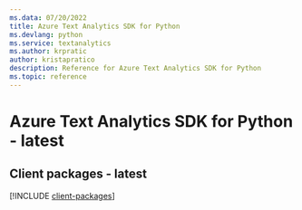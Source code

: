 ```yaml
---
ms.data: 07/20/2022
title: Azure Text Analytics SDK for Python
ms.devlang: python
ms.service: textanalytics
ms.author: krpratic
author: kristapratico
description: Reference for Azure Text Analytics SDK for Python
ms.topic: reference
---
```

# Azure Text Analytics SDK for Python - latest

## Client packages - latest
[!INCLUDE [client-packages](text-analytics-client-index.md)]
